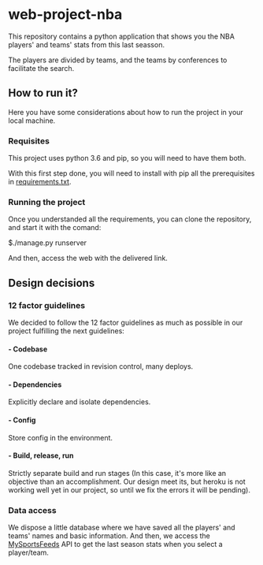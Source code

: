 # web-project-nba

This repository contains a python application that shows you the NBA players' and teams' stats from this last seasson.

The players are divided by teams, and the teams by conferences to facilitate the search. 

## How to run it?

Here you have some considerations about how to run the project in your local machine.

### Requisites

This project uses python 3.6 and pip, so you will need to have them both.

With this first step done, you will need to install with pip all the prerequisites in [requirements.txt](https://github.com/raultds/web-project-nba/blob/dev/requirements.txt).

### Running the project

Once you understanded all the requirements, you can clone the repository, and start it with the comand:

$./manage.py runserver

And then, access the web with the delivered link.

## Design decisions

### 12 factor guidelines

We decided to follow the 12 factor guidelines as much as possible in our project fulfilling the next guidelines:

#### - Codebase

One codebase tracked in revision control, many deploys.

#### - Dependencies

Explicitly declare and isolate dependencies.

#### - Config

Store config in the environment.

#### - Build, release, run

Strictly separate build and run stages (In this case, it's more like an objective than an accomplishment. Our design meet its, but heroku is not working well yet in our project, so until we fix the errors it will be pending).

### Data access

We dispose a little database where we have saved all the players' and teams' names and basic information. And then, we access the [MySportsFeeds](https://www.mysportsfeeds.com/) API to get the last season stats when you select a player/team. 
